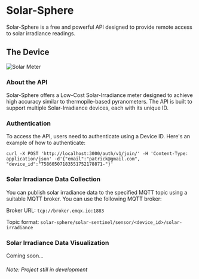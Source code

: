# Solar-Sphere

Solar-Sphere is a free and powerful API designed to provide remote access to solar irradiance readings.

## The Device

![Solar Meter](https://drive.google.com/file/d/1Qou4G9glwTdEnD9p1wbXtTuWoLBqFF4f/view?usp=sharing)

### About the API

Solar-Sphere offers a Low-Cost Solar-Irradiance meter designed to achieve high accuracy similar to thermopile-based pyranometers. The API is built to support multiple Solar-Irradiance devices, each with its unique ID.

### Authentication

To access the API, users need to authenticate using a Device ID. Here's an example of how to authenticate:

`curl -X POST 'http://localhost:3000/auth/v1/join/' -H 'Content-Type: application/json' -d'{"email":"patrick@gmail.com", "device_id":"75860507183551752178871-"}'`

### Solar Irradiance Data Collection
You can publish solar irradiance data to the specified MQTT topic using a suitable MQTT broker. You can use the following MQTT broker:

Broker URL: `tcp://broker.emqx.io:1883`

Topic format: `solar-sphere/solar-sentinel/sensor/<device_id>/solar-irradiance`

### Solar Irradiance Data Visualization
Coming soon...


###### Note: Project still in development
